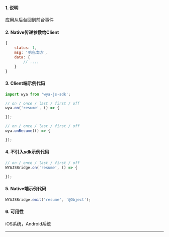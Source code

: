 #### 1. 说明

应用从后台回到前台事件

#### 2. Native传递参数给Client

```javascript
{
	status: 1,
	msg: '响应成功',
	data: {
		// ....
	}
}
```

#### 3. Client端示例代码

```javascript
import wya from 'wya-js-sdk';

// on / once / last / first / off
wya.on('resume', () => {

});

// on / once / last / first / off
wya.onResume(() => {

});
```

#### 4. 不引入sdk示例代码

```javascript
// on / once / last / first / off
WYAJSBridge.on('resume', () => {

});
```

#### 5. Native端示例代码

```javascript
WYAJSBridge.emit('resume', '@Object');
```

#### 6. 可用性

iOS系统，Android系统

---------

